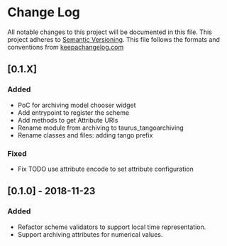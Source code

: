 # Change Log
All notable changes to this project will be documented in this file.
This project adheres to [Semantic Versioning](http://semver.org/).
This file follows the formats and conventions from [keepachangelog.com]

## [0.1.X]

### Added
- PoC for archiving model chooser widget
- Add entrypoint to register the scheme 
- Add methods to get Attribute URIs
- Rename module from archiving to taurus_tangoarchiving
- Rename classes and files: adding tango prefix

### Fixed
- Fix TODO use attribute encode to set attribute configuration

## [0.1.0] - 2018-11-23

### Added
- Refactor scheme validators to support local time representation.
- Support archiving attributes for numerical values.


[keepachangelog.com]: http://keepachangelog.com




